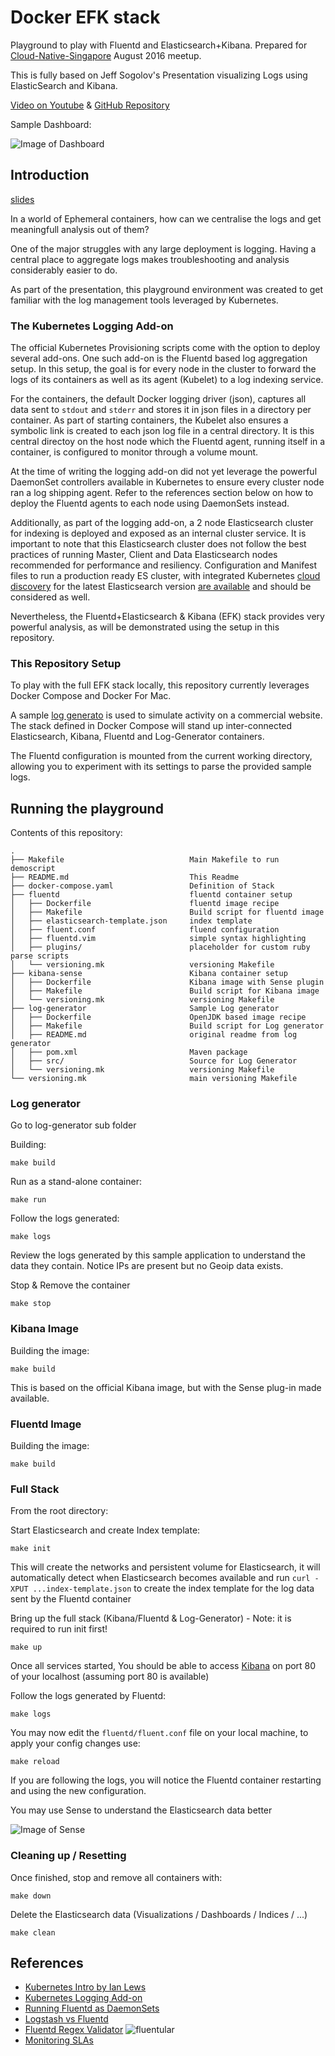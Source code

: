 
# Docker EFK stack

Playground to play with Fluentd and Elasticsearch+Kibana. Prepared for [Cloud-Native-Singapore](http://meetup.com/cloud-native-singapore) August 2016 meetup.

This is fully based on Jeff Sogolov's Presentation visualizing Logs using ElasticSearch and Kibana. 

[Video on Youtube](https://www.youtube.com/watch?v=Kqs7UcCJquM) &  [GitHub Repository](https://github.com/gsogol/docker-elk)

Sample Dashboard:

![Image of Dashboard](images/dashboard.png)

## Introduction

[slides](https://docs.google.com/presentation/d/1dGwlrXrcskHr09l79wty_CGrD_sqjZx8Gge7KxZI4b0/pub?start=false&loop=false&delayms=3000)

In a world of Ephemeral containers, how can we centralise the logs and get meaningfull analysis out of them?

One of the major struggles with any large deployment is logging. Having a central place to aggregate logs makes troubleshooting and analysis considerably easier to do.

As part of the presentation, this playground environment was created to get familiar with the log management tools leveraged by Kubernetes.

### The Kubernetes Logging Add-on

The official Kubernetes Provisioning scripts come with the option to deploy several add-ons. One such add-on is the Fluentd based log aggregation setup. 
In this setup, the goal is for every node in the cluster to forward the logs of its containers as well as its agent (Kubelet) to a log indexing service.

For the containers, the default Docker logging driver (json), captures all data sent to `stdout` and `stderr` and stores it in json files in a directory per container.
As part of starting containers, the Kubelet also ensures a symbolic link is created to each json log file in a central directory. It is this central directoy on the host node which 
the Fluentd agent, running itself in a container, is configured to monitor through a volume mount.

At the time of writing the logging add-on did not yet leverage the powerful DaemonSet controllers available in Kubernetes to ensure every cluster node ran a log shipping agent. Refer to the references
section below on how to deploy the Fluentd agents to each node using DaemonSets instead.

Additionally, as part of the logging add-on, a 2 node Elasticsearch cluster for indexing is deployed and exposed as an internal cluster service. It is important to note that this Elasticsearch
cluster does not follow the best practices of running Master, Client and Data Elasticsearch nodes recommended for performance and resiliency. 
Configuration and Manifest files to run a production ready ES cluster, with integrated Kubernetes [cloud discovery](https://github.com/fabric8io/elasticsearch-cloud-kubernetes) for the latest 
Elasticsearch version [are available](https://github.com/pires/kubernetes-elasticsearch-cluster) and should be considered as well.

Nevertheless, the Fluentd+Elasticsearch & Kibana (EFK) stack provides very powerful analysis, as will be demonstrated using the setup in this repository.

### This Repository Setup

To play with the full EFK stack locally, this repository currently leverages Docker Compose and Docker For Mac. 

A sample [log generato](https://github.com/vspiewak/log-generator) is used to simulate activity on a commercial website.
The stack defined in Docker Compose will stand up inter-connected Elasticsearch, Kibana, Fluentd and Log-Generator containers. 

The Fluentd configuration is mounted from the current working directory, allowing you to experiment with its settings to parse the provided sample logs.

## Running the playground

Contents of this repository:
```
.
├── Makefile                            Main Makefile to run demoscript
├── README.md                           This Readme
├── docker-compose.yaml                 Definition of Stack
├── fluentd                             fluentd container setup
│   ├── Dockerfile                      fluentd image recipe
│   ├── Makefile                        Build script for fluentd image
│   ├── elasticsearch-template.json     index template 
│   ├── fluent.conf                     fluend configuration
│   ├── fluentd.vim                     simple syntax highlighting
│   ├── plugins/                        placeholder for custom ruby parse scripts
│   └── versioning.mk                   versioning Makefile
├── kibana-sense                        Kibana container setup
│   ├── Dockerfile                      Kibana image with Sense plugin
│   ├── Makefile                        Build script for Kibana image
│   └── versioning.mk                   versioning Makefile
├── log-generator                       Sample Log generator
│   ├── Dockerfile                      OpenJDK based image recipe
│   ├── Makefile                        Build script for Log generator
│   ├── README.md                       original readme from log generator
│   ├── pom.xml                         Maven package
│   ├── src/                            Source for Log Generator
│   └── versioning.mk                   versioning Makefile
└── versioning.mk                       main versioning Makefile
```

### Log generator

Go to log-generator sub folder

Building:

```
make build
```

Run as a stand-alone container:

```
make run
```

Follow the logs generated:

```
make logs
```

Review the logs generated by this sample application to understand the data they contain. Notice IPs are present but no Geoip data exists.

Stop & Remove the container

```
make stop
```

### Kibana Image

Building the image:

```
make build
```

This is based on the official Kibana image, but with the Sense plug-in made available. 

### Fluentd Image

Building the image:
```
make build
```

### Full Stack

From the root directory:

Start Elasticsearch and create Index template:

```
make init
```

This will create the networks and persistent volume for Elasticsearch, it will automatically detect when Elasticsearch becomes available and run `curl -XPUT ...index-template.json` to create the index template for the log data sent by the Fluentd container

Bring up the full stack (Kibana/Fluentd & Log-Generator) - Note: it is required to run init first!

```
make up
```

Once all services started, You should be able to access [Kibana](http://localhost) on port 80 of your localhost (assuming port 80 is available)

Follow the logs generated by Fluentd:

```
make logs
```

You may now edit the `fluentd/fluent.conf` file on your local machine, to apply your config changes use:

```
make reload
```

If you are following the logs, you will notice the Fluentd container restarting and using the new configuration.

You may use Sense to understand the Elasticsearch data better

![Image of Sense](images/sense.png)

### Cleaning up / Resetting

Once finished, stop and remove all containers with:

```
make down
```

Delete the Elasticsearch data (Visualizations / Dashboards / Indices / ...)

```
make clean
```

## References

- [Kubernetes Intro by Ian Lews](https://www.openstack.org/summit/tokyo-2015/videos/presentation/in-a-world-of-ephemeral-containers-how-do-we-keep-track-of-things)
- [Kubernetes Logging Add-on](https://github.com/kubernetes/kubernetes/tree/v1.3.6/cluster/addons/fluentd-elasticsearch)
- [Running Fluentd as DaemonSets](https://github.com/kubernetes/kubernetes/issues/13313#issuecomment-234180205)
- [Logstash vs Fluentd](http://www.slideshare.net/td-nttcom/fluentd-vs-logstash-for-openstack-log-management)
- [Fluentd Regex Validator](http://fluentular.herokuapp.com/) ![fluentular](images/fluentular.png)
- [Monitoring SLAs](https://www.elastic.co/guide/en/elasticsearch/guide/2.x/percentiles.html)
